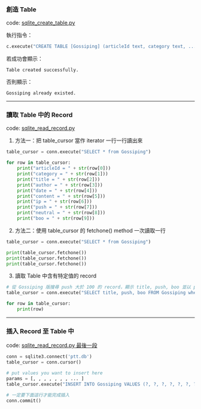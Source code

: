 ### 創造 Table

code: [sqlite_create_table.py](https://github.com/YoEugene/PTT_ChatBot_2017S/blob/master/sqlite_create_table.py)

執行指令：

```python
c.execute("CREATE TABLE [Gossiping] (articleId text, category text, ... , push real, boo real)")
```

若成功會顯示：

```
Table created successfully.
```

否則顯示：

```
Gossiping already existed.
```

***

### 讀取 Table 中的 Record

code: [sqlite_read_record.py](https://github.com/YoEugene/PTT_ChatBot_2017S/blob/master/sqlite_read_record.py)

1. 方法一：把 table_cursor 當作 iterator 一行一行讀出來

```python
table_cursor = conn.execute("SELECT * from Gossiping")

for row in table_cursor:
    print("articleId = " + str(row[0]))
    print("category = " + str(row[1]))
    print("title = " + str(row[2]))
    print("author = " + str(row[3]))
    print("date = " + str(row[4]))
    print("content = " + str(row[5]))
    print("ip = " + str(row[6]))
    print("push = " + str(row[7]))
    print("neutral = " + str(row[8]))
    print("boo = " + str(row[9]))
```

2. 方法二：使用 table_cursor 的 fetchone() method 一次讀取一行

```python
table_cursor = conn.execute("SELECT * from Gossiping")

print(table_cursor.fetchone())
print(table_cursor.fetchone())
print(table_cursor.fetchone())
```

3. 讀取 Table 中含有特定值的 record

```python
# 從 Gossiping 版搜尋 push 大於 100 的 record，顯示 title, push, boo 並以 push 數降序排列
table_cursor = conn.execute("SELECT title, push, boo FROM Gossiping where push > 100 ORDER BY push DESC" )

for row in table_cursor:
    print(row)
```

***

### 插入 Record 至 Table 中

code: [sqlite_read_record.py 最後一段](https://github.com/YoEugene/PTT_ChatBot_2017S/blob/master/sqlite_read_record.py)

```python
conn = sqlite3.connect('ptt.db')
table_cursor = conn.cursor()

# put values you want to insert here
params = [, , , , , , , ... ]
table_cursor.execute("INSERT INTO Gossiping VALUES (?, ?, ?, ?, ?, ?, ?, ?, ?, ?)", params)

# 一定要下面這行才能完成插入
conn.commit()
```